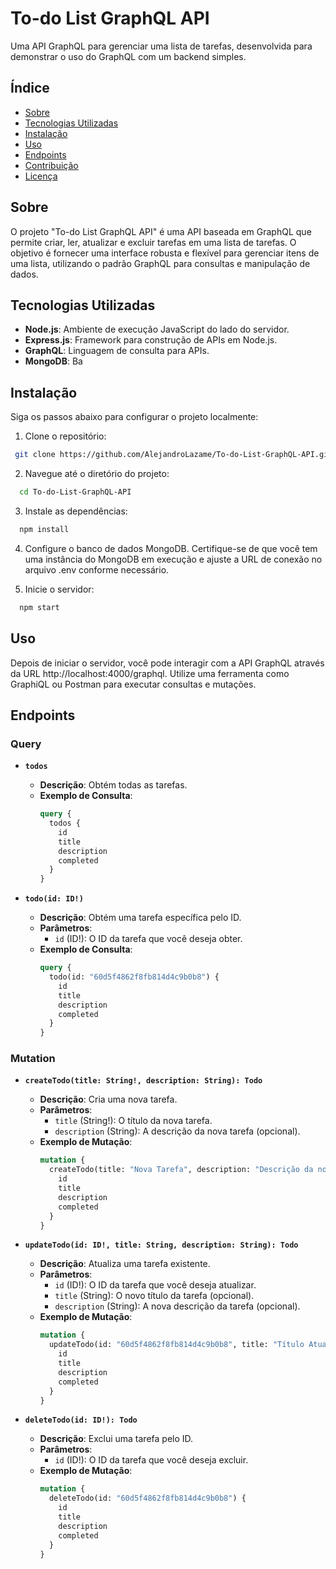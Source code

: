 # To-do List GraphQL API

Uma API GraphQL para gerenciar uma lista de tarefas, desenvolvida para demonstrar o uso do GraphQL com um backend simples.

## Índice

- [Sobre](#sobre)
- [Tecnologias Utilizadas](#tecnologias-utilizadas)
- [Instalação](#instalação)
- [Uso](#uso)
- [Endpoints](#endpoints)
- [Contribuição](#contribuição)
- [Licença](#licença)

## Sobre

O projeto "To-do List GraphQL API" é uma API baseada em GraphQL que permite criar, ler, atualizar e excluir tarefas em uma lista de tarefas. O objetivo é fornecer uma interface robusta e flexível para gerenciar itens de uma lista, utilizando o padrão GraphQL para consultas e manipulação de dados.

## Tecnologias Utilizadas

- **Node.js**: Ambiente de execução JavaScript do lado do servidor.
- **Express.js**: Framework para construção de APIs em Node.js.
- **GraphQL**: Linguagem de consulta para APIs.
- **MongoDB**: Ba

## Instalação

Siga os passos abaixo para configurar o projeto localmente:

1. Clone o repositório:

  ```bash
   git clone https://github.com/AlejandroLazame/To-do-List-GraphQL-API.git
 ```
2. Navegue até o diretório do projeto:
  
  ```bash
    cd To-do-List-GraphQL-API
  ```
3. Instale as dependências:

  ```bash
    npm install
  ```

4. Configure o banco de dados MongoDB. Certifique-se de que você tem uma instância do MongoDB em execução e ajuste a URL de conexão no arquivo .env conforme necessário.

5. Inicie o servidor:
  ```bash
    npm start
  ```

## Uso
Depois de iniciar o servidor, você pode interagir com a API GraphQL através da URL http://localhost:4000/graphql. Utilize uma ferramenta como GraphiQL ou Postman para executar consultas e mutações.

## Endpoints

### Query

- **`todos`**
  - **Descrição**: Obtém todas as tarefas.
  - **Exemplo de Consulta**:
    ```graphql
    query {
      todos {
        id
        title
        description
        completed
      }
    }
    ```

- **`todo(id: ID!)`**
  - **Descrição**: Obtém uma tarefa específica pelo ID.
  - **Parâmetros**:
    - `id` (ID!): O ID da tarefa que você deseja obter.
  - **Exemplo de Consulta**:
    ```graphql
    query {
      todo(id: "60d5f4862f8fb814d4c9b0b8") {
        id
        title
        description
        completed
      }
    }
    ```

### Mutation

- **`createTodo(title: String!, description: String): Todo`**
  - **Descrição**: Cria uma nova tarefa.
  - **Parâmetros**:
    - `title` (String!): O título da nova tarefa.
    - `description` (String): A descrição da nova tarefa (opcional).
  - **Exemplo de Mutação**:
    ```graphql
    mutation {
      createTodo(title: "Nova Tarefa", description: "Descrição da nova tarefa") {
        id
        title
        description
        completed
      }
    }
    ```

- **`updateTodo(id: ID!, title: String, description: String): Todo`**
  - **Descrição**: Atualiza uma tarefa existente.
  - **Parâmetros**:
    - `id` (ID!): O ID da tarefa que você deseja atualizar.
    - `title` (String): O novo título da tarefa (opcional).
    - `description` (String): A nova descrição da tarefa (opcional).
  - **Exemplo de Mutação**:
    ```graphql
    mutation {
      updateTodo(id: "60d5f4862f8fb814d4c9b0b8", title: "Título Atualizado", description: "Descrição atualizada") {
        id
        title
        description
        completed
      }
    }
    ```

- **`deleteTodo(id: ID!): Todo`**
  - **Descrição**: Exclui uma tarefa pelo ID.
  - **Parâmetros**:
    - `id` (ID!): O ID da tarefa que você deseja excluir.
  - **Exemplo de Mutação**:
    ```graphql
    mutation {
      deleteTodo(id: "60d5f4862f8fb814d4c9b0b8") {
        id
        title
        description
        completed
      }
    }
    ```
